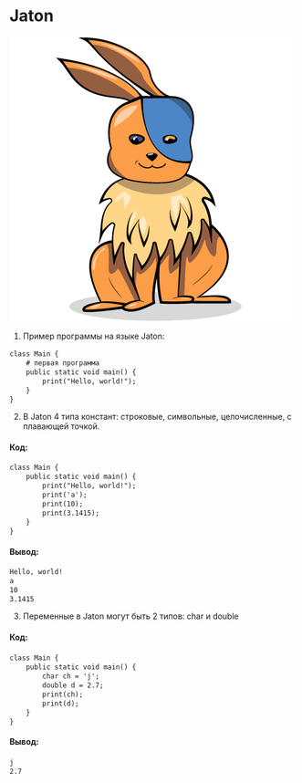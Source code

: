 # Jaton
![Image of Yaktocat](https://raw.githubusercontent.com/FedorovVladimir/Jaton/master/diagrams/Jaton.png)

1. Пример программы на языке Jaton:
```
class Main {
    # первая программа
    public static void main() {
        print("Hello, world!");
    }
}
```
2. В Jaton 4 типа констант: строковые, символьные, целочисленные, с плавающей точкой.
#### Код:
```
class Main {
    public static void main() {
        print("Hello, world!");
        print('a');
        print(10);
        print(3.1415);
    }
}
```
#### Вывод:
```
Hello, world!
a
10
3.1415
```
3. Переменные в Jaton могут быть 2 типов: char и double
#### Код:
```
class Main {
    public static void main() {
        char ch = 'j';
        double d = 2.7;
        print(ch);
        print(d);
    }
}
```
#### Вывод:
```
j
2.7
```
